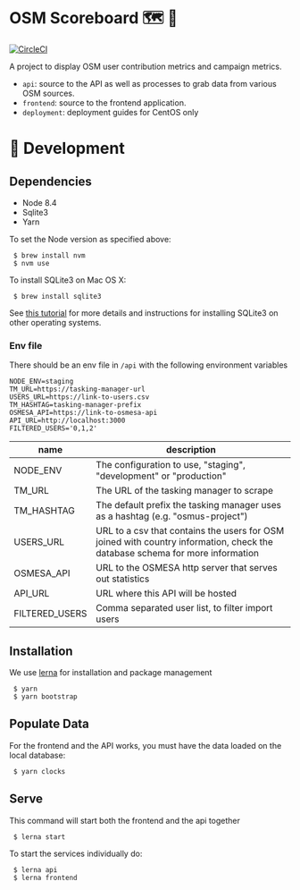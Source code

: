 # OSM Scoreboard 🗺 🎯

[![CircleCI](https://circleci.com/gh/developmentseed/scoreboard.svg?style=svg)](https://circleci.com/gh/developmentseed/scoreboard)

A project to display OSM user contribution metrics and campaign metrics.

- `api`: source to the API as well as processes to grab data from various OSM sources.
- `frontend`: source to the frontend application.
- `deployment`: deployment guides for CentOS only

# 🔨 Development

## Dependencies
- Node 8.4
- Sqlite3
- Yarn

To set the Node version as specified above:

     $ brew install nvm
     $ nvm use

To install SQLite3 on Mac OS X:

     $ brew install sqlite3

See [this tutorial](https://www.tutorialspoint.com/sqlite/sqlite_installation.htm) for more details and instructions for installing SQLite3 on other operating systems.

### Env file

There should be an env file in `/api` with the following environment variables

```
NODE_ENV=staging
TM_URL=https://tasking-manager-url
USERS_URL=https://link-to-users.csv
TM_HASHTAG=tasking-manager-prefix
OSMESA_API=https://link-to-osmesa-api
API_URL=http://localhost:3000
FILTERED_USERS='0,1,2'
```

| name | description
| ---  | -----
| NODE_ENV | The configuration to use, "staging", "development" or "production"
| TM_URL | The URL of the tasking manager to scrape
| TM_HASHTAG | The default prefix the tasking manager uses as a hashtag (e.g. "osmus-project")
| USERS_URL | URL to a csv that contains the users for OSM joined with country information, check the database schema for more information
| OSMESA_API | URL to the OSMESA http server that serves out statistics
| API_URL | URL where this API will be hosted
| FILTERED_USERS | Comma separated user list, to filter import users

## Installation

We use [lerna](https://github.com/lerna/lerna) for installation and package management

     $ yarn
     $ yarn bootstrap

## Populate Data

For the frontend and the API works, you must have the data loaded on the local database:

     $ yarn clocks 

## Serve

This command will start both the frontend and the api together

     $ lerna start 

To start the services individually do:

     $ lerna api
     $ lerna frontend